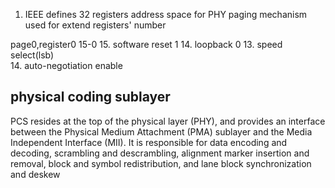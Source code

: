 1. IEEE defines 32 registers address space for PHY
paging mechanism used for extend registers' number

page0,register0
15-0
15. software reset 	1
14. loopback 		0
13. speed select(lsb)	
14. auto-negotiation enable	

## physical coding sublayer
PCS resides at the top of the physical layer (PHY), and provides an interface between the Physical Medium Attachment (PMA) sublayer and the Media Independent Interface (MII). It is responsible for data encoding and decoding, scrambling and descrambling, alignment marker insertion and removal, block and symbol redistribution, and lane block synchronization and deskew
